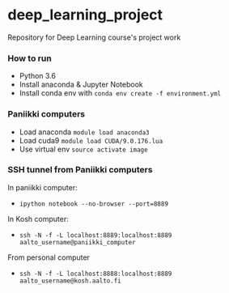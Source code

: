 # deep_learning_project
Repository for Deep Learning course's project work

### How to run
- Python 3.6
- Install anaconda & Jupyter Notebook
- Install conda env with `conda env create -f environment.yml`

### Paniikki computers
- Load anaconda `module load anaconda3`
- Load cuda9 `module load CUDA/9.0.176.lua`
- Use virtual env `source activate image`

### SSH tunnel from Paniikki computers
In paniikki computer:
- `ipython notebook --no-browser --port=8889`

In Kosh computer:
- `ssh -N -f -L localhost:8889:localhost:8889 aalto_username@paniikki_computer`

From personal computer
- `ssh -N -f -L localhost:8888:localhost:8889 aalto_username@kosh.aalto.fi`


